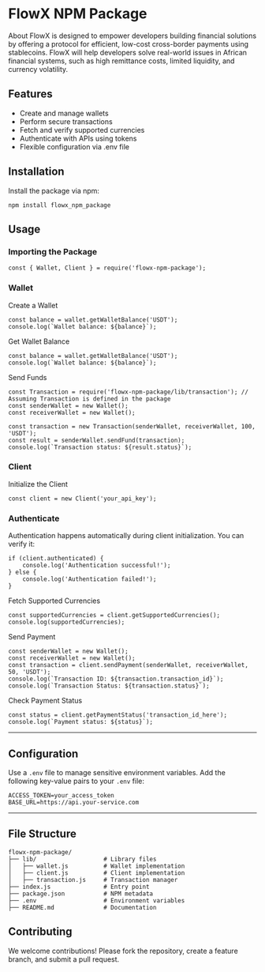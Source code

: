 # FlowX NPM Package
About FlowX is designed to empower developers building financial solutions by offering a protocol for efficient, low-cost cross-border payments using stablecoins. FlowX will help developers solve real-world issues in African financial systems, such as high remittance costs, limited liquidity, and currency volatility.

## Features
- Create and manage wallets
- Perform secure transactions
- Fetch and verify supported currencies
- Authenticate with APIs using tokens
- Flexible configuration via .env file

## Installation
Install the package via npm:
```
npm install flowx_npm_package
```

## Usage
### Importing the Package
```
const { Wallet, Client } = require('flowx-npm-package');
```

### Wallet
Create a Wallet
```
const balance = wallet.getWalletBalance('USDT');
console.log(`Wallet balance: ${balance}`);
```
Get Wallet Balance
```
const balance = wallet.getWalletBalance('USDT');
console.log(`Wallet balance: ${balance}`);
```
Send Funds
```
const Transaction = require('flowx-npm-package/lib/transaction'); // Assuming Transaction is defined in the package
const senderWallet = new Wallet();
const receiverWallet = new Wallet();

const transaction = new Transaction(senderWallet, receiverWallet, 100, 'USDT');
const result = senderWallet.sendFund(transaction);
console.log(`Transaction status: ${result.status}`);
```
### Client
Initialize the Client
```
const client = new Client('your_api_key');
```
### Authenticate
Authentication happens automatically during client initialization. You can verify it:
```
if (client.authenticated) {
    console.log('Authentication successful!');
} else {
    console.log('Authentication failed!');
}
```
Fetch Supported Currencies
```
const supportedCurrencies = client.getSupportedCurrencies();
console.log(supportedCurrencies);
```
Send Payment
```
const senderWallet = new Wallet();
const receiverWallet = new Wallet();
const transaction = client.sendPayment(senderWallet, receiverWallet, 50, 'USDT');
console.log(`Transaction ID: ${transaction.transaction_id}`);
console.log(`Transaction Status: ${transaction.status}`);
```
Check Payment Status
```
const status = client.getPaymentStatus('transaction_id_here');
console.log(`Payment status: ${status}`);
```
___
## Configuration
Use a ```.env``` file to manage sensitive environment variables. Add the following key-value pairs to your ```.env``` file:
```
ACCESS_TOKEN=your_access_token
BASE_URL=https://api.your-service.com
```
___
## File Structure
```
flowx-npm-package/
├── lib/                   # Library files
│   ├── wallet.js          # Wallet implementation
│   ├── client.js          # Client implementation
│   ├── transaction.js     # Transaction manager
├── index.js               # Entry point
├── package.json           # NPM metadata
├── .env                   # Environment variables
├── README.md              # Documentation
```
## Contributing
We welcome contributions! Please fork the repository, create a feature branch, and submit a pull request.